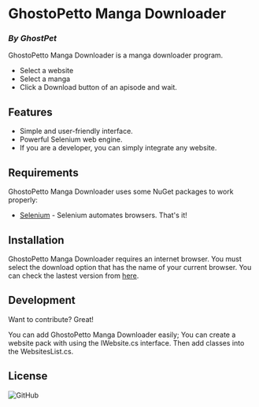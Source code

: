 
# GhostoPetto Manga Downloader
### _By GhostPet_


GhostoPetto Manga Downloader is a manga downloader program.

- Select a website
- Select a manga
- Click a Download button of an apisode and wait.

## Features

- Simple and user-friendly interface.
- Powerful Selenium web engine.
- If you are a developer, you can simply integrate any website.

## Requirements

GhostoPetto Manga Downloader uses some NuGet packages to work properly:

- [Selenium](https://www.selenium.dev/) - Selenium automates browsers. That's it!


## Installation

GhostoPetto Manga Downloader requires an internet browser.
You must select the download option that has the name of your current browser.
You can check the lastest version from [here](https://github.com/GhostPet/MangaDownloader/releases).


## Development

Want to contribute? Great!

You can add GhostoPetto Manga Downloader easily;
You can create a website pack with using the IWebsite.cs interface. Then add classes into the WebsitesList.cs.


## License

![GitHub](https://img.shields.io/github/license/GhostPet/MangaDownloader)
